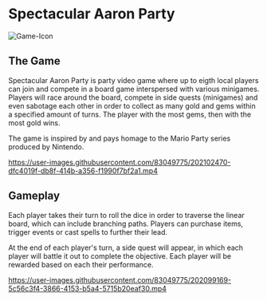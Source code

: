 # Spectacular Aaron Party

![Game-Icon](https://user-images.githubusercontent.com/83049775/120878120-f5b27880-c5ec-11eb-9b35-fabfb6c7a065.png)

## The Game

Spectacular Aaron Party is party video game where up to eigth local players can join and compete in a board game interspersed with various minigames. Players will race around the board, compete in side quests (minigames) and even sabotage each other in order to collect as many gold and gems within a specified amount of turns. The player with the most gems, then with the most gold wins.

The game is inspired by and pays homage to the Mario Party series produced by Nintendo.

https://user-images.githubusercontent.com/83049775/202102470-dfc4019f-db8f-414b-a356-f1990f7bf2a1.mp4


## Gameplay

Each player takes their turn to roll the dice in order to traverse the linear board, which can include branching paths. Players can purchase items, trigger events or cast spells to further their lead.

At the end of each player's turn, a side quest will appear, in which each player will battle it out to complete the objective. Each player will be rewarded based on each their performance.

https://user-images.githubusercontent.com/83049775/202099169-5c56c3f4-3866-4153-b5a4-5715b20eaf30.mp4




<br />

